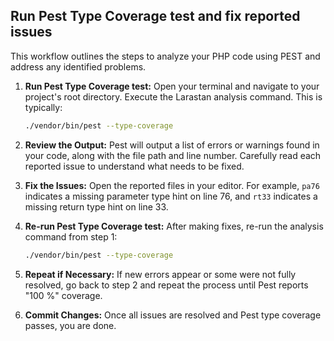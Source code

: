 
## Run Pest Type Coverage test and fix reported issues

This workflow outlines the steps to analyze your PHP code using PEST and address any identified problems.

1.  **Run Pest Type Coverage test:**
    Open your terminal and navigate to your project's root directory.
    Execute the Larastan analysis command. This is typically:
    ```bash
    ./vendor/bin/pest --type-coverage
    ```

2.  **Review the Output:**
    Pest will output a list of errors or warnings found in your code, along with the file path and line number.
    Carefully read each reported issue to understand what needs to be fixed.

3.  **Fix the Issues:**
    Open the reported files in your editor. 
    For example, `pa76` indicates a missing parameter type hint on line 76, 
    and `rt33` indicates a missing return type hint on line 33.

4.  **Re-run Pest Type Coverage test:**
    After making fixes, re-run the analysis command from step 1:
    ```bash
    ./vendor/bin/pest --type-coverage
    ```

5.  **Repeat if Necessary:**
    If new errors appear or some were not fully resolved, go back to step 2 and repeat the process until Pest reports "100 %" coverage.

6.  **Commit Changes:**
    Once all issues are resolved and Pest type coverage passes, you are done.
